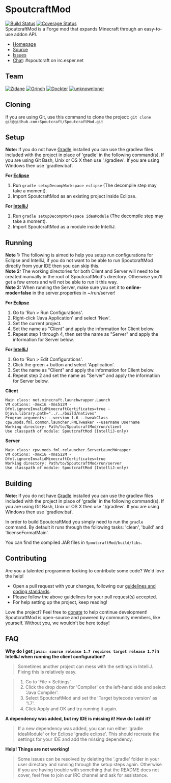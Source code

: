 SpoutcraftMod
=============
[![Build Status](https://travis-ci.org/Spoutcraft/SpoutcraftMod.png?branch=master)](https://travis-ci.org/Spoutcraft/SpoutcraftMod) [![Coverage Status](https://coveralls.io/repos/Spoutcraft/SpoutcraftMod/badge.png)](https://coveralls.io/r/Spoutcraft/SpoutcraftMod)  
SpoutcraftMod is a Forge mod that expands Minecraft through an easy-to-use addon API.

* [Homepage]
* [Source]
* [Issues]
* [Chat]: #spoutcraft on irc.esper.net

## Team
[![Zidane](https://secure.gravatar.com/avatar/3b8d6171c3f15daf35328a4f04c83de9?s=48)](https://github.com/Zidane "Zidane, Lead Developer")
[![Grinch](https://secure.gravatar.com/avatar/19d97d07c8797464aa8b7e2e0481da78?s=48)](https://github.com/Grinch "Grinch, Developer")
[![Dockter](https://secure.gravatar.com/avatar/532e7ce3830bfb47b22c241d45e63cc9?s=48)](https://github.com/mcsnetworks "Dockter, Developer")
[![unknownloner](https://secure.gravatar.com/avatar/4a8d2d1a1f594cacf05738f62d4c3a5c?s=48)](https://github.com/unknownloner "unknownloner, Developer")

## Cloning
If you are using Git, use this command to clone the project: `git clone git@github.com:Spoutcraft/SpoutcraftMod.git`

## Setup
__Note:__ If you do not have [Gradle] installed you can use the gradlew files included with the project in place of 'gradle' in the following command(s). If you are using Git Bash, Unix or OS X then use './gradlew'. If you are using Windows then use 'gradlew.bat'.

__For [Eclipse]__  
1. Run `gradle setupDecompWorkspace eclipse` (The decompile step may take a moment).  
2. Import SpoutcraftMod as an existing project inside Eclipse.

__For [IntelliJ]__  
1. Run `gradle setupDecompWorkspace ideaModule` (The decompile step may take a moment).  
2. Import SpoutcraftMod as a module inside IntelliJ.

## Running
__Note 1:__ The following is aimed to help you setup run configurations for Eclipse and IntelliJ, if you do not want to be able to run SpoutcraftMod directly from your IDE then you can skip this.  
__Note 2:__ The working directories for both Client and Server will need to be created manually in the root of SpoutcraftMod's directory. Otherwise you'll get a few errors and will not be able to run it this way.  
__Note 3:__ When running the Server, make sure you set it to __online-mode=false__ in the server.properties in ~/run/server!  

__For [Eclipse]__  
1. Go to 'Run > Run Configurations'.  
2. Right-click 'Java Application' and select 'New'.  
3. Set the current project.  
4. Set the name as "Client" and apply the information for Client below.  
5. Repeat step 1 through 4, then set the name as "Server" and apply the information for Server below.  

__For [IntelliJ]__  
1. Go to 'Run > Edit Configurations'.  
2. Click the green + button and select 'Application'.  
3. Set the name as "Client" and apply the information for Client below.  
4. Repeat step 2 and set the name as "Server" and apply the information for Server below.  
 
__Client__
```
Main class: net.minecraft.launchwrapper.Launch
VM options: -Xmx1G -Xms512M -Dfml.ignoreInvalidMinecraftCertificates=true -Djava.library.path="../../build/natives"
Program arguments: --version 1.6 --tweakClass cpw.mods.fml.common.launcher.FMLTweaker --username Username
Working directory: Path/to/SpoutcraftMod/run/client
Use classpath of module: SpoutcraftMod (IntelliJ-only)
```

__Server__
```
Main class: cpw.mods.fml.relauncher.ServerLaunchWrapper
VM options: -Xmx1G -Xms512M -Dfml.ignoreInvalidMinecraftCertificates=true
Working directory: Path/to/SpoutcraftMod/run/server
Use classpath of module: SpoutcraftMod (IntelliJ-only)
```

## Building
__Note:__ If you do not have [Gradle] installed you can use the gradlew files included with the project in place of 'gradle' in the following command(s). If you are using Git Bash, Unix or OS X then use './gradlew'. If you are using Windows then use 'gradlew.bat'.

In order to build SpoutcraftMod you simply need to run the `gradle` command. By default it runs through the following tasks: 'clean', 'build' and 'licenseFormatMain'.

You can find the compiled JAR files in `SpoutcraftMod/build/libs`.

## Contributing
Are you a talented programmer looking to contribute some code? We'd love the help!
* Open a pull request with your changes, following our [guidelines and coding standards](CONTRIBUTING.md).
* Please follow the above guidelines for your pull request(s) accepted.
* For help setting up the project, keep reading!

Love the project? Feel free to [donate] to help continue development! SpoutcraftMod is open-source and powered by community members, like yourself. Without you, we wouldn't be here today!

## FAQ
__Why do I get `javac: source release 1.7 requires target release 1.7` in IntelliJ when running the client configuration?__
>Sometimes another project can mess with the settings in IntelliJ. Fixing this is relatively easy.

>1. Go to 'File > Settings'.
>2. Click the drop down for 'Compiler' on the left-hand side and select 'Java Compiler'.
>3. Select SpoutcraftMod and set the 'Target bytecode version' as '1.7'.
>4. Click Apply and OK and try running it again.

__A dependency was added, but my IDE is missing it! How do I add it?__
>If a new dependency was added, you can run either 'gradle ideaModule' or for Eclipse 'gradle eclipse'. This should recreate the settings for your IDE and add the missing dependency.

__Help! Things are not working!__
>Some issues can be resolved by deleting the '.gradle' folder in your user directory and running through the setup steps again. Otherwise if you are having trouble with something that the README does not cover, feel free to join our IRC channel and ask for assistance.

[Homepage]: http://spoutcraft.org/
[Forums]: http://spoutcraft.org/forums/
[Chat]: http://spoutcraft.org/chat/
[License]: http://www.gnu.org/licenses/lgpl.html
[Source]: https://github.com/Spoutcraft/SpoutcraftMod
[Issues]: https://github.com/Spoutcraft/SpoutcraftMod/issues
[Gradle]: http://www.gradle.org/
[Eclipse]: http://www.eclipse.org/
[IntelliJ]: http://www.jetbrains.com/idea/
[Twitter]: https://twitter.com/Spoutcraft
[Facebook]: http://www.facebook.com/pages/Spoutcraft/351909024946422
[Donate]: http://spoutcraft.org/donate/
